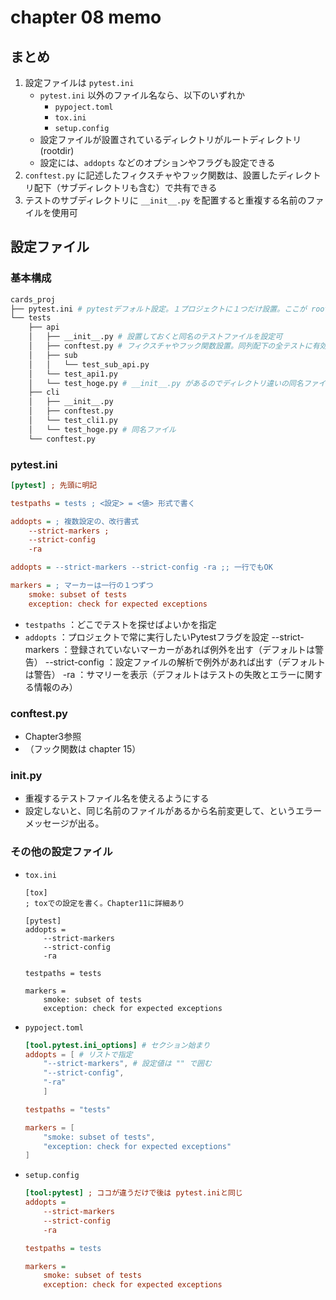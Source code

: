 # chapter 08 memo

## まとめ
1. 設定ファイルは `pytest.ini`
    + `pytest.ini` 以外のファイル名なら、以下のいずれか
        + `pypoject.toml`
        + `tox.ini`
        + `setup.config` 
    - 設定ファイルが設置されているディレクトリがルートディレクトリ(rootdir)
    - 設定には、`addopts` などのオプションやフラグも設定できる
1. `conftest.py` に記述したフィクスチャやフック関数は、設置したディレクトリ配下（サブディレクトリも含む）で共有できる
1. テストのサブディレクトリに `__init__.py` を配置すると重複する名前のファイルを使用可

## 設定ファイル
### 基本構成

```bash 
cards_proj
├── pytest.ini # pytestデフォルト設定。１プロジェクトに１つだけ設置。ここが rootdir になる。
└── tests
    ├── api
    │   ├── __init__.py # 設置しておくと同名のテストファイルを設定可
    │   ├── conftest.py # フィクスチャやフック関数設置。同列配下の全テストに有効
    │   ├── sub
    │   │   └── test_sub_api.py
    │   └── test_api1.py 
    │   └── test_hoge.py # __init__.py があるのでディレクトリ違いの同名ファイルを設置可   
    ├── cli
    │   ├── __init__.py
    │   ├── conftest.py
    │   └── test_cli1.py
    │   └── test_hoge.py # 同名ファイル
    └── conftest.py
```
### pytest.ini

```ini
[pytest] ; 先頭に明記

testpaths = tests ; <設定> = <値> 形式で書く

addopts = ; 複数設定の、改行書式
    --strict-markers ; 
    --strict-config
    -ra

addopts = --strict-markers --strict-config -ra ;; 一行でもOK

markers = ; マーカーは一行の１つずつ
    smoke: subset of tests
    exception: check for expected exceptions

```
- `testpaths` ：どこでテストを探せばよいかを指定
- `addopts` ：プロジェクトで常に実行したいPytestフラグを設定
    --strict-markers ：登録されていないマーカーがあれば例外を出す（デフォルトは警告）
    --strict-config ：設定ファイルの解析で例外があれば出す（デフォルトは警告）
    -ra ：サマリーを表示（デフォルトはテストの失敗とエラーに関する情報のみ）

### conftest.py
+ Chapter3参照
+ （フック関数は chapter 15）

### __init__.py
+ 重複するテストファイル名を使えるようにする
+ 設定しないと、同じ名前のファイルがあるから名前変更して、というエラーメッセージが出る。

### その他の設定ファイル
+ `tox.ini`
    ```tox 
    [tox]
    ; toxでの設定を書く。Chapter11に詳細あり

    [pytest]
    addopts =
        --strict-markers
        --strict-config
        -ra

    testpaths = tests

    markers =
        smoke: subset of tests
        exception: check for expected exceptions
    ```
+ `pypoject.toml`
    ```toml
    [tool.pytest.ini_options] # セクション始まり
    addopts = [ # リストで指定
        "--strict-markers", # 設定値は "" で囲む
        "--strict-config",
        "-ra"
        ]

    testpaths = "tests"

    markers = [
        "smoke: subset of tests",
        "exception: check for expected exceptions"
    ]

    ```

+ `setup.config` 
    ```ini 
    [tool:pytest] ; ココが違うだけで後は pytest.iniと同じ
    addopts =
        --strict-markers
        --strict-config
        -ra

    testpaths = tests

    markers =
        smoke: subset of tests
        exception: check for expected exceptions

    ```